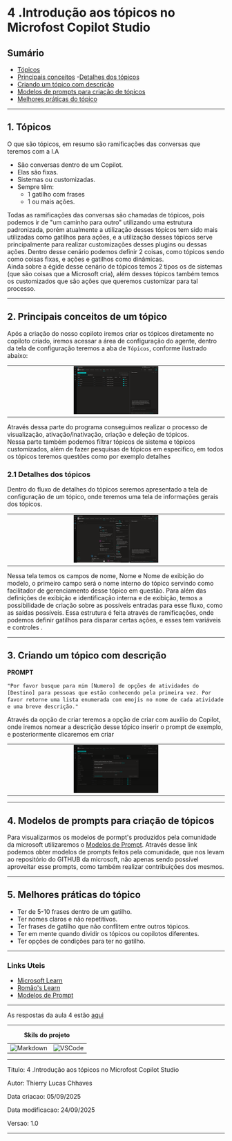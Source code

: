 # 4 .Introdução aos tópicos no Microfost Copilot Studio
## Sumário 
- [Tópicos](#1-tópicos)
- [Principais conceitos](#2-principais-conceitos-de-um-tópico)
  -[Detalhes dos tópicos](#21-detalhes-dos-tópicos)
- [Criando um tópico com descrição](#3-criando-um-tópico-com-descrição)
- [Modelos de prompts para criação de tópicos](#4-modelos-de-prompts-para-criação-de-tópicos)
- [Melhores práticas do tópico](#5-melhores-práticas-do-tópico)
---
## 1. Tópicos
O que são tópicos, em resumo são ramificações das conversas que teremos com a I.A
- São conversas dentro de um Copilot. 
- Elas são fixas. 
- Sistemas ou customizadas. 
- Sempre têm: 
  - 1 gatilho com frases 
  - 1 ou mais ações. 

Todas as ramificações das conversas são chamadas de tópicos, pois podemos ir de "um caminho para outro" utilizando uma estrutura padronizada, porém atualmente a utilização desses tópicos tem sido mais utilizadas como gatilhos para ações, e a utilização desses tópicos serve principalmente para realizar customizações desses plugins ou dessas ações. 
Dentro desse cenário podemos definir 2 coisas, como tópicos sendo como coisas fixas, e ações e gatilhos como dinâmicas.   
Ainda sobre a égide desse cenário de tópicos temos 2 tipos os de sistemas (que são coisas que a Microsoft cria), além desses tópicos também temos os customizados que são ações que queremos customizar para tal processo. 

---
## 2. Principais conceitos de um tópico
Após a criação do nosso copiloto iremos criar os tópicos diretamente no copiloto criado, iremos acessar a área de configuração do agente, dentro da tela de configuração teremos a aba de `Tópicos`, conforme ilustrado abaixo:  

<table style="text-align: center; width: 100%;"> 
<tr>
    <td style="text-align: center;">
    <img src="imgs/topics.png" alt="Topicos" width="40%"/>
    </td>
</tr>
</table>

Através dessa parte do programa conseguimos realizar o processo de visualização, ativação/inativação, criação e deleção de tópicos.  
Nessa parte também podemos filtrar tópicos de sistema e tópicos customizados, além de fazer pesquisas de tópicos em especifico, em todos os tópicos teremos questões como por exemplo detalhes 

### 2.1 Detalhes dos tópicos 
Dentro do fluxo de detalhes do tópicos seremos apresentado a tela de configuração de um tópico, onde teremos uma tela de informações gerais dos tópicos. 

<table style="text-align: center; width: 100%;"> 
<tr>
    <td style="text-align: center;">
    <img src="imgs/detalhes.png" alt="detalhes" width="40%"/>
    </td>
</tr>
</table>

Nessa tela temos os campos de nome, Nome e Nome de exibição do modelo, o primeiro campo será o nome interno do tópico servindo como facilitador de gerenciamento desse tópico em questão. Para além das definições de exibição e identificação interna e de exibição, temos a possibilidade de criação sobre as possíveis entradas para esse fluxo, como as saídas possíveis. 
Essa estrutura é feita através de ramificações, onde podemos definir gatilhos para disparar certas ações, e esses tem variáveis e controles .

--- 
## 3. Criando um tópico com descrição 
__PROMPT__
```
"Por favor busque para mim [Numero] de opções de atividades do [Destino] para pessoas que estão conhecendo pela primeira vez. Por favor retorne uma lista enumerada com emojis no nome de cada atividade e uma breve descrição."
```
Através da opção de criar teremos a opção de criar com auxilio do Copilot, onde iremos nomear a descrição desse tópico inserir o prompt de exemplo, e posteriormente clicaremos em criar 

<table style="text-align: center; width: 100%;"> 
<tr>
    <td style="text-align: center;">
    <img src="imgs/desc_copilot.png" alt="toopico_copilot" width="40%"/>
    </td>
</tr>
</table>

--- 
## 4. Modelos de prompts para criação de tópicos 
Para visualizarmos os modelos de pormpt's produzidos pela comunidade da microsoft utilizaremos o [Modelos de Prompt](https://aka.ms/power-prompts).
Através desse link podemos obter modelos de prompts feitos pela comunidade, que nos levam ao repositório do GITHUB da microsoft, não apenas sendo possível aproveitar esse prompts, como também realizar contribuições dos mesmos.

--- 
## 5. Melhores práticas do tópico

- Ter de 5-10 frases dentro de um gatilho.
- Ter nomes claros e não repetitivos.
- Ter frases de gatilho que não conflitem entre outros tópicos. 
- Ter em mente quando dividir os tópicos ou copilotos diferentes. 
- Ter opções de condições para ter no gatilho.

--- 

### Links Uteis
- [Microsoft Learn](https://learn.microsoft.com/pt-br/microsoft-copilot-studio)
- [Romão's Learn](https://romaos.com.br/learn)
- [Modelos de Prompt](https://aka.ms/power-prompts)
---
As respostas da aula 4 estão [aqui](IMGS)

---
<table style="text-align: center; width: 100%;"> 
<caption><b>Skils do projeto </b></caption>
<tr>
    <td style="text-align: center;">
    <img alt="Markdown" src="https://img.shields.io/badge/markdown-%23000000.svg?style=for-the-badge&logo=markdown&logoColor=white"/>
    </td>
    <td style="text-align: center;">
    <img alt="VSCode" src="https://img.shields.io/badge/Visual%20Studio%20Code-0078d7.svg?style=for-the-badge&logo=visual-studio-code&logoColor=white"/>
    </td>
<tr> 
</table>

---
Titulo: 4 .Introdução aos tópicos no Microfost Copilot Studio 

Autor: Thierry Lucas Chhaves

Data criacao: 05/09/2025

Data modificacao: 24/09/2025

Versao: 1.0  

---